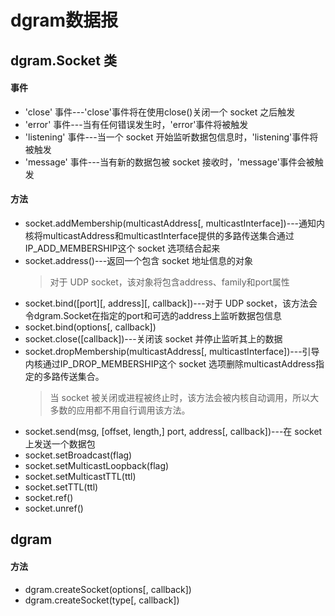 # dgram数据报

## dgram.Socket 类
#### 事件
- 'close' 事件---'close'事件将在使用close()关闭一个 socket 之后触发
- 'error' 事件---当有任何错误发生时，'error'事件将被触发
- 'listening' 事件---当一个 socket 开始监听数据包信息时，'listening'事件将被触发
- 'message' 事件---当有新的数据包被 socket 接收时，'message'事件会被触发
#### 方法
- socket.addMembership(multicastAddress[, multicastInterface])---通知内核将multicastAddress和multicastInterface提供的多路传送集合通过IP_ADD_MEMBERSHIP这个 socket 选项结合起来
- socket.address()---返回一个包含 socket 地址信息的对象
  > 对于 UDP socket，该对象将包含address、family和port属性
- socket.bind([port][, address][, callback])---对于 UDP socket，该方法会令dgram.Socket在指定的port和可选的address上监听数据包信息
- socket.bind(options[, callback])
- socket.close([callback])---关闭该 socket 并停止监听其上的数据
- socket.dropMembership(multicastAddress[, multicastInterface])---引导内核通过IP_DROP_MEMBERSHIP这个 socket 选项删除multicastAddress指定的多路传送集合。
  > 当 socket 被关闭或进程被终止时，该方法会被内核自动调用，所以大多数的应用都不用自行调用该方法。
- socket.send(msg, [offset, length,] port, address[, callback])---在 socket 上发送一个数据包
- socket.setBroadcast(flag)
- socket.setMulticastLoopback(flag)
- socket.setMulticastTTL(ttl)
- socket.setTTL(ttl)
- socket.ref()
- socket.unref()

## dgram
#### 方法
- dgram.createSocket(options[, callback])
- dgram.createSocket(type[, callback])

